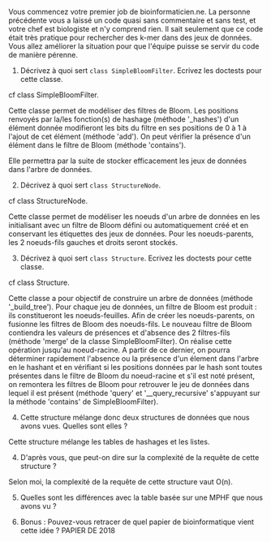 Vous commencez votre premier job de bioinformaticien.ne. La personne précédente vous a laissé un code quasi sans commentaire et sans test, et votre chef est biologiste et n'y comprend rien. Il sait seulement que ce code était très pratique pour rechercher des k-mer dans des jeux de données. 
Vous allez améliorer la situation pour que l'équipe puisse se servir du code de manière pérenne.

1. Décrivez à quoi sert `class SimpleBloomFilter`. Ecrivez les doctests pour cette classe.

cf class SimpleBloomFilter.

Cette classe permet de modéliser des filtres de Bloom. 
Les positions renvoyés par la/les fonction(s) de hashage (méthode '_hashes') d'un élément donnée modifieront les bits du filtre
en ses positions de 0 à 1 à l'ajout de cet élément (méthode 'add'). 
On peut vérifier la présence d'un élément dans le filtre de Bloom (méthode 'contains').

Elle permettra par la suite de stocker efficacement les jeux de données dans l'arbre de données.

2. Décrivez à quoi sert `class StructureNode`. 

cf class StructureNode.

Cette classe permet de modéliser les noeuds d'un arbre de données en les initialisant avec un filtre de Bloom défini ou automatiquement créé et en conservant les étiquettes des jeux de données. 
Pour les noeuds-parents, les 2 noeuds-fils gauches et droits seront stockés.

3. Décrivez à quoi sert `class Structure`. Ecrivez les doctests pour cette classe.

cf class Structure.

Cette classe a pour objectif de construire un arbre de données (méthode '_build_tree'). 
Pour chaque jeu de données, un filtre de Bloom est produit : ils constitueront les noeuds-feuilles.
Afin de créer les noeuds-parents, on fusionne les filtres de Bloom des noeuds-fils. Le nouveau filtre de Bloom contiendra les valeurs de présences et d'absence des 2 filtres-fils (méthode 'merge' de la classe SimpleBloomFilter). 
On réalise cette opération jusqu'au noeud-racine.
A partir de ce dernier, on pourra déterminer rapidement l'absence ou la présence d'un élement dans l'arbre en le hashant et en 
vérifiant si les positions données par le hash sont toutes présentes dans le filtre de Bloom du noeud-racine et s'il est noté présent, on remontera les filtres de Bloom pour retrouver le jeu de données dans lequel il est présent (méthode 'query' et '__query_recursive' s'appuyant sur la méthode 'contains' de SimpleBloomFilter).

4. Cette structure mélange donc deux structures de données que nous avons vues. Quelles sont elles ?

Cette structure mélange les tables de hashages et les listes. 

4. D'après vous, que peut-on dire sur la complexité de la requête de cette structure ? 

Selon moi,  la complexité de la requête de cette structure vaut O(n).

5. Quelles sont les différences avec la table basée sur une MPHF que nous avons vu ? 



6. Bonus : Pouvez-vous retracer de quel papier de bioinformatique vient cette idée ?
PAPIER DE 2018 